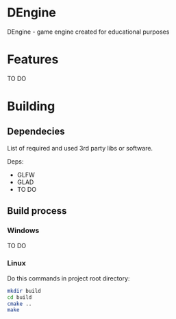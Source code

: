 # DEngine
DEngine - game engine created for educational purposes

# Features
TO DO

# Building
## Dependecies
List of required and used 3rd party libs or software.

Deps:
- GLFW
- GLAD
- TO DO

## Build process

### Windows
TO DO

### Linux
Do this commands in project root directory:
```sh
mkdir build
cd build
cmake ..
make
```